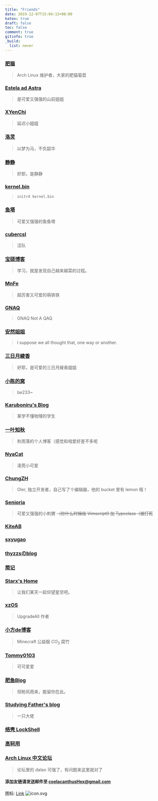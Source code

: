 ```yaml
---
title: "Friends"
date: 2019-12-07T15:04:13+08:00
katex: true
draft: false
toc: false
comment: true
gitinfo: true
_build:
  list: never
---
```


### [肥猫](https://felixc.at/)
>   Arch Linux 维护者，大家的肥猫菊苣

### [Estela ad Astra](https://blog.estela.moe/)
>   是可爱又强强的山前姐姐

### [XYenChi](https://xyenchi.github.io/)
>   延迟小姐姐

### [洛灵](https://blog.luoling.moe/)
>   以梦为马，不负韶华

### [静静](https://leanhe.dev/)
>   好耶，是静静

### [kernel.bin](https://kernelbin.cn/)
>   `initrd kernel.bin`

### [鱼塔](https://blog.yuuta.moe/)
>   可爱又强强的鱼鱼塔

### [cubercsl](https://blog.cubercsl.site/)
>   涩队

### [宝硕博客](https://blog.baoshuo.ren/?utm_source=friends)
>   学习，就是发现自己越来越菜的过程。

### [MnFe](https://yutong.site/)
>   超厉害又可爱的萌铁铁

### [GNAQ](https://gnaq.cat/)
>   GNAQ Not A QAQ

### [安然姐姐](https://h3a.moe/)
>   I suppose we all thought that, one way or another.

### [三日月綾香](https://ayaka.shn.hk/)
>   好耶，是可爱的三日月綾香姐姐

### [小陈的窝](https://be233.com/)
>   be233\~

### [Karuboniru's Blog](https://yanqiyu.info/)
>   某学不懂物理的学生

### [一叶知秋](https://blog.rain.cx/)
>   秋雨落的个人博客（感觉和咱爱好差不多呢

### [NyaCat](https://nyac.at/)
>   凌莞小可爱

### [ChungZH](https://blog.chungzh.cn/)
>   OIer, 独立开发者，自己写了个编辑器，他的 bucket 里有 lemon 哦！

### [Senioria](https://91khr.github.io/)
>   可爱又强强的小刺猬
>   ~~（你什么时候给 Vimscript9 加 Typeclass（被打死~~

### [KiteAB](https://blog.kiteab.me)

### [sxyugao](https://sxyugao.top/)

### [thyzzsのblog](https://thyzzs.top/)

### [简记](https://moonbegonia.xyz/)

### [Starx's Home](https://www.starx.ink/)
>   让我们某天一起仰望星空吧。

### [xzOS](https://xzos.net/)
>   UpgradeAll 作者

### [小方de博客 ](https://fang.blog.miri.site/)
>   Minecraft 公益服 $CO_3$ 腐竹

### [Tommy0103](https://tommy0103.github.io)
>   可可爱爱

### [肥鱼Blog](https://www.feiyuyu.net)
>   但盼风雨来，能留你在此。

### [Studying Father's blog](https://studyingfather.com/)
>   一只大佬

### [络壳 LockShell](https://lockshell.com/)

### [高轲用](http://blog.gaokeyong.top/)


### [Arch Linux 中文论坛](https://bbs.archlinuxcn.org/index.php)
>   论坛里的 dalao 可强了，有问题来这里就对了


#### 添加友链请发送邮件至 [coelacanthusHex@gmail.com](mailto:coelacanthusHex@gmail.com)

图标: [Link](https://cdn.jsdelivr.net/gh/CoelacanthusHex/blog@master/static/icon.svg)   ![[icon.svg](https://cdn.jsdelivr.net/gh/CoelacanthusHex/blog@master/static/icon.svg)](/icon.svg)
